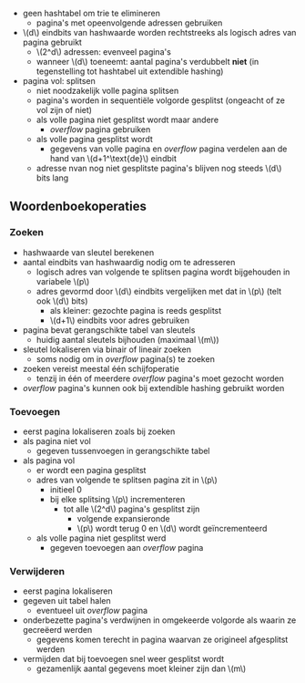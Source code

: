 

* geen hashtabel om trie te elimineren
    * pagina's met opeenvolgende adressen gebruiken
* \\(d\\) eindbits van hashwaarde worden rechtstreeks als logisch adres van pagina gebruikt
    * \\(2^d\\) adressen:  evenveel pagina's
    * wanneer \\(d\\) toeneemt: aantal pagina's verdubbelt **niet** (in tegenstelling tot hashtabel uit extendible hashing)
* pagina vol: splitsen
    * niet noodzakelijk volle pagina splitsen
    * pagina's worden in sequentiële volgorde gesplitst (ongeacht of ze vol zijn of niet)
    * als volle pagina niet gesplitst wordt maar andere
        * *overflow* pagina gebruiken
    * als volle pagina gesplitst wordt
        * gegevens van volle pagina en *overflow* pagina verdelen aan de hand van \\(d+1^\text{de}\\) eindbit
    * adresse nvan nog niet gesplitste pagina's blijven nog steeds \\(d\\) bits lang

## Woordenboekoperaties

### Zoeken

* hashwaarde van sleutel berekenen
* aantal eindbits van hashwaardig nodig om te adresseren
    * logisch adres van volgende te splitsen pagina wordt bijgehouden in variabele \\(p\\)
    * adres gevormd door \\(d\\) eindbits vergelijken met dat in \\(p\\) (telt ook \\(d\\) bits)
        * als kleiner: gezochte pagina is reeds gesplitst
        * \\(d+1\\) eindbits voor adres gebruiken
* pagina bevat gerangschikte tabel van sleutels
    * huidig aantal sleutels bijhouden (maximaal \\(m\\))
* sleutel lokaliseren via binair of lineair zoeken
    * soms nodig om in *overflow* pagina(s) te zoeken
* zoeken vereist meestal één schijfoperatie
    * tenzij in één of meerdere *overflow* pagina's moet gezocht worden
* *overflow* pagina's kunnen ook bij extendible hashing gebruikt worden

### Toevoegen

* eerst pagina lokaliseren zoals bij zoeken
* als pagina niet vol
    * gegeven tussenvoegen in gerangschikte tabel
* als pagina vol
    * er wordt een pagina gesplitst
    * adres van volgende te splitsen pagina zit in \\(p\\)
        * initieel 0
        * bij elke splitsing \\(p\\) incrementeren
            * tot alle \\(2^d\\) pagina's gesplitst zijn
                * volgende expansieronde
                * \\(p\\) wordt terug 0 en \\(d\\) wordt geïncrementeerd
    * als volle pagina niet gesplitst werd
        * gegeven toevoegen aan *overflow* pagina

### Verwijderen

* eerst pagina lokaliseren
* gegeven uit tabel halen
    * eventueel uit *overflow* pagina
* onderbezette pagina's verdwijnen in omgekeerde volgorde als waarin ze gecreëerd werden
    * gegevens komen terecht in pagina waarvan ze origineel afgesplitst werden
* vermijden dat bij toevoegen snel weer gesplitst wordt
    * gezamenlijk aantal gegevens moet kleiner zijn dan \\(m\\)
